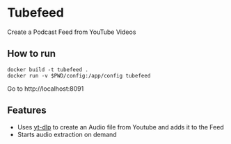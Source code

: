 # Tubefeed

Create a Podcast Feed from YouTube Videos

## How to run

~~~
docker build -t tubefeed .
docker run -v $PWD/config:/app/config tubefeed
~~~

Go to http://localhost:8091

## Features

* Uses [yt-dlp](https://github.com/yt-dlp/yt-dlp) to create an Audio file from Youtube and adds it to the Feed
* Starts audio extraction on demand
